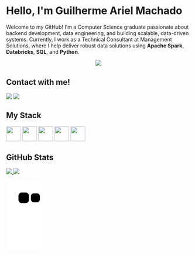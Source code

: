 # Hello, I'm Guilherme Ariel Machado

Welcome to my GitHub! I'm a Computer Science graduate passionate about backend development, data engineering, and building scalable, data-driven systems. Currently, I work as a Technical Consultant at Management Solutions, where I help deliver robust data solutions using **Apache Spark**, **Databricks**, **SQL**, and **Python**.

<p align="center">
  <img src="https://media.giphy.com/media/qgQUggAC3Pfv687qPC/giphy.gif" width="400"/>
</p>

## Contact with me!
<div>
<a href = "mailto:gmachado.ariel@gmail.com"><img loading="lazy" src="https://img.shields.io/badge/Gmail-D14836?style=for-the-badge&logo=gmail&logoColor=white" target="_blank"></a>
<a href="https://vwww.linkedin.com/in/guilherme-ariel-machado-1432228a" target="_blank"><img loading="lazy" src="https://img.shields.io/badge/-LinkedIn-%230077B5?style=for-the-badge&logo=linkedin&logoColor=white" target="_blank"></a>   
</div>

## My Stack
<div>
  <img loading="lazy" src="https://cdn.jsdelivr.net/gh/devicons/devicon/icons/python/python-original.svg" width="40" height="40"/>
  <img loading="lazy" src="https://cdn.jsdelivr.net/gh/devicons/devicon/icons/java/java-original.svg" width="40" height="40"/>
  <img loading="lazy" src="https://cdn.jsdelivr.net/gh/devicons/devicon/icons/mysql/mysql-original.svg" width="40" height="40"/>
  <img loading="lazy" src="https://cdn.jsdelivr.net/gh/devicons/devicon/icons/linux/linux-original.svg" width="40" height="40"/>
  <img loading="lazy" src="https://cdn.jsdelivr.net/gh/devicons/devicon/icons/git/git-original.svg" width="40" height="40"/>
</div>

## GitHub Stats
<div>
<a href="https://github.com/guilhermeariel">
  <img loading="lazy" height="180em" src="https://github-readme-stats.vercel.app/api/top-langs/?username=guilhermeariel&layout=compact&langs_count=7&theme=dracula"/>
  <img loading="lazy" height="180em" src="https://github-readme-stats.vercel.app/api?username=guilhermeariel&show_icons=true&theme=dracula&include_all_commits=true&count_private=true"/>
</a>
</div>

![Snake animation](https://github.com/guilhermeariel/guilhermeariel/blob/output/github-contribution-grid-snake.svg)





